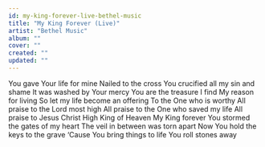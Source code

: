 ```yaml
---
id: my-king-forever-live-bethel-music
title: "My King Forever (Live)"
artist: "Bethel Music"
album: ""
cover: ""
created: ""
updated: ""
---
```


You gave Your life for mine
Nailed to the cross
You crucified all my sin and shame
It was washed by Your mercy
You are the treasure I find
My reason for living
So let my life become an offering
To the One who is worthy
All praise to the Lord most high
All praise to the One who saved my life
All praise to Jesus Christ
High King of Heaven
My King forever
You stormed the gates of my heart
The veil in between was torn apart
Now You hold the keys to the grave
‘Cause You bring things to life
You roll stones away